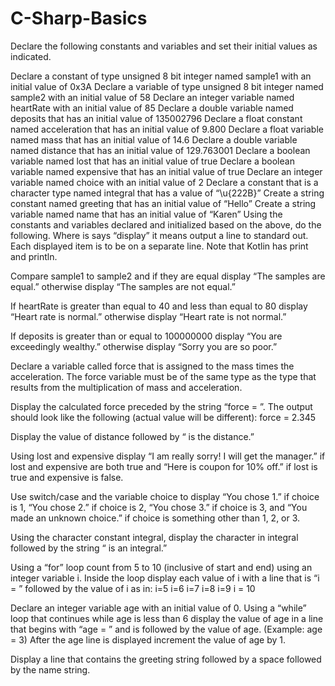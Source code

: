 # C-Sharp-Basics

Declare the following constants and variables and set their initial values as indicated.

Declare a constant of type unsigned 8 bit integer named sample1 with an initial value of 0x3A
Declare a variable of type unsigned 8 bit integer named sample2 with an initial value of 58
Declare an integer variable named heartRate with an initial value of 85
Declare a double variable named deposits that has an initial value of 135002796
Declare a float constant named acceleration that has an initial value of 9.800
Declare a float variable named mass that has an initial value of 14.6
Declare a double variable named distance that has an initial value of 129.763001
Declare a boolean variable named lost that has an initial value of true
Declare a boolean variable named expensive that has an initial value of true
Declare an integer variable named choice with an initial value of 2
Declare a constant that is a character type named integral that has a value of “\u{222B}”
Create a string constant named greeting that has an initial value of “Hello”
Create a string variable named name that has an initial value of “Karen”
Using the constants and variables declared and initialized based on the above, do the following. Where is says “display” it means output a line to standard out. Each displayed item is to be on a separate line. Note that Kotlin has print and println.

Compare sample1 to sample2 and if they are equal display “The samples are equal.” otherwise display “The samples are not equal.”

If heartRate is greater than equal to 40 and less than equal to 80 display “Heart rate is normal.” otherwise display “Heart rate is not normal.”

If deposits is greater than or equal to 100000000 display “You are exceedingly wealthy.” otherwise display “Sorry you are so poor.”

Declare a variable called force that is assigned to the mass times the acceleration. The force variable must be of the same type as the type that results from the multiplication of mass and acceleration.

Display the calculated force preceded by the string “force = ”. The output should look like the following (actual value will be different): force = 2.345

Display the value of distance followed by “ is the distance.”

Using lost and expensive display “I am really sorry! I will get the manager.” if lost and expensive are both true and “Here is coupon for 10% off.” if lost is true and expensive is false.

Use switch/case and the variable choice to display “You chose 1.” if choice is 1, “You chose 2.” if choice is 2, “You chose 3.” if choice is 3, and “You made an unknown choice.” if choice is something other than 1, 2, or 3.

Using the character constant integral, display the character in integral followed by the string “ is an integral.”

Using a “for” loop count from 5 to 10 (inclusive of start and end) using an integer variable i. Inside the loop display each value of i with a line that is “i = ” followed by the value of i as in:
i=5
i=6
i=7
i=8
i=9
i = 10

Declare an integer variable age with an initial value of 0. Using a “while” loop that continues while age is less than 6 display the value of age in a line that begins with “age = ” and is followed by the value of age. (Example: age = 3) After the age line is displayed increment the value of age by 1.

Display a line that contains the greeting string followed by a space followed by the name string.
